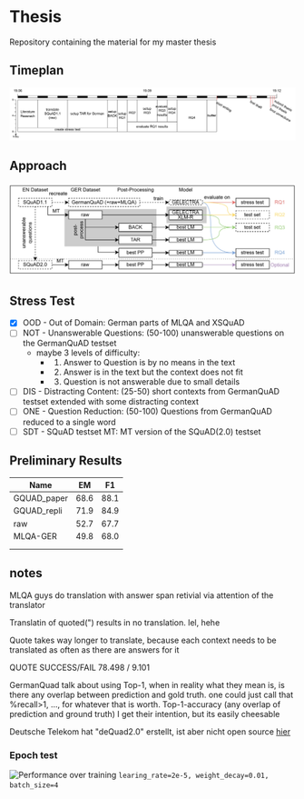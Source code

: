 # Thesis
Repository containing the material for my master thesis

## Timeplan
![Timeplan](data/misc/timeplan.jpg)

## Approach
![Approach](data/misc/approach.jpg)

## Stress Test
- [x] OOD - Out of Domain: German parts of MLQA and XSQuAD
- [ ] NOT - Unanswerable Questions: (50-100) unanswerable questions on the GermanQuAD testset
  - maybe 3 levels of difficulty:
    - 1. Answer to Question is by no means in the text
    - 2. Answer is in the text but the context does not fit
    - 3. Question is not answerable due to small details
- [ ] DIS - Distracting Content: (25-50) short contexts from GermanQuAD testset extended with some distracting context
- [ ] ONE - Question Reduction: (50-100) Questions from GermanQuAD reduced to a single word
- [ ] SDT - SQuAD testset MT: MT version of the SQuAD(2.0) testset

## Preliminary Results

| Name        | EM   | F1   |
|-------------|------|------|
| GQUAD_paper | 68.6 | 88.1 |
| GQUAD_repli | 71.9 | 84.9 |
| raw         | 52.7 | 67.7 |
| MLQA-GER    | 49.8 | 68.0 |
|             |      |      |
|             |      |      |


## notes
MLQA guys do translation with answer span retivial via attention of the translator

Translatin of quoted(") results in no translation. lel, hehe

Quote takes way longer to translate, because each context needs to be translated as often as there are answers for it

QUOTE SUCCESS/FAIL 78.498 / 9.101

GermanQuad talk about using Top-1, when in reality what they mean is, is there any overlap between prediction and gold
truth.
one could just call that %recall>1, ..., for whatever that is worth.
Top-1-accuracy (any overlap of prediction and ground truth)
I get their intention, but its easily cheesable

Deutsche Telekom hat "deQuad2.0" erstellt, ist aber nicht open source [hier](https://huggingface.co/deutsche-telekom/bert-multi-english-german-squad2/discussions/2)
### Epoch test

![Performance over training](data/plots/epoch_eval_f1_em.png)
`learing_rate=2e-5, weight_decay=0.01, batch_size=4`